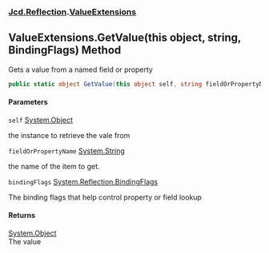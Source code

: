 ### [Jcd.Reflection](Jcd.Reflection.md 'Jcd.Reflection').[ValueExtensions](Jcd.Reflection.ValueExtensions.md 'Jcd.Reflection.ValueExtensions')

## ValueExtensions.GetValue(this object, string, BindingFlags) Method

Gets a value from a named field or property

```csharp
public static object GetValue(this object self, string fieldOrPropertyName, System.Reflection.BindingFlags bindingFlags=System.Reflection.BindingFlags.Instance|System.Reflection.BindingFlags.Public|System.Reflection.BindingFlags.NonPublic);
```

#### Parameters

<a name='Jcd.Reflection.ValueExtensions.GetValue(thisobject,string,System.Reflection.BindingFlags).self'></a>

`self` [System.Object](https://docs.microsoft.com/en-us/dotnet/api/System.Object 'System.Object')

the instance to retrieve the vale from

<a name='Jcd.Reflection.ValueExtensions.GetValue(thisobject,string,System.Reflection.BindingFlags).fieldOrPropertyName'></a>

`fieldOrPropertyName` [System.String](https://docs.microsoft.com/en-us/dotnet/api/System.String 'System.String')

the name of the item to get.

<a name='Jcd.Reflection.ValueExtensions.GetValue(thisobject,string,System.Reflection.BindingFlags).bindingFlags'></a>

`bindingFlags` [System.Reflection.BindingFlags](https://docs.microsoft.com/en-us/dotnet/api/System.Reflection.BindingFlags 'System.Reflection.BindingFlags')

The binding flags that help control property or field lookup

#### Returns

[System.Object](https://docs.microsoft.com/en-us/dotnet/api/System.Object 'System.Object')  
The value